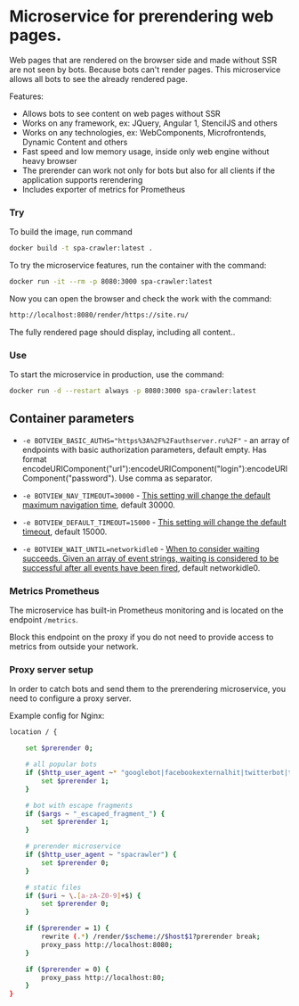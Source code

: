 # Microservice for prerendering web pages.

Web pages that are rendered on the browser side and made without SSR are not seen by bots. Because bots can't render pages. This microservice allows all bots to see the already rendered page.

Features:
- Allows bots to see content on web pages without SSR
- Works on any framework, ex: JQuery, Angular 1, StencilJS and others
- Works on any technologies, ex: WebComponents, Microfrontends, Dynamic Content and others
- Fast speed and low memory usage, inside only web engine without heavy browser
- The prerender can work not only for bots but also for all clients if the application supports rerendering
- Includes exporter of metrics for Prometheus

### Try
To build the image, run command

```sh
docker build -t spa-crawler:latest .
```

To try the microservice features, run the container with the command:
```sh
docker run -it --rm -p 8080:3000 spa-crawler:latest
```

Now you can open the browser and check the work with the command:

```sh
http://localhost:8080/render/https://site.ru/
```

The fully rendered page should display, including all content..

### Use
To start the microservice in production, use the command:
```sh
docker run -d --restart always -p 8080:3000 spa-crawler:latest
```

## Container parameters

- `-e BOTVIEW_BASIC_AUTHS="https%3A%2F%2Fauthserver.ru%2F"` - an array of endpoints with basic authorization parameters, default empty.
    Has format encodeURIComponent("url"):encodeURIComponent("login"):encodeURIComponent("password"). Use comma as separator.

- `-e BOTVIEW_NAV_TIMEOUT=30000` - [This setting will change the default maximum navigation time](https://pptr.dev/api/puppeteer.page.setdefaultnavigationtimeout),
    default 30000.

- `-e BOTVIEW_DEFAULT_TIMEOUT=15000` - [This setting will change the default timeout](https://pptr.dev/api/puppeteer.page.setdefaulttimeout),
    default 15000.

- `-e BOTVIEW_WAIT_UNTIL=networkidle0` - [When to consider waiting succeeds. Given an array of event strings, waiting is considered to be successful after all events have been fired](https://pptr.dev/api/puppeteer.waitforoptions),
    default networkidle0.

### Metrics Prometheus
The microservice has built-in Prometheus monitoring and is located on the endpoint `/metrics`.

Block this endpoint on the proxy if you do not need to provide access to metrics from outside your network.

### Proxy server setup
In order to catch bots and send them to the prerendering microservice, you need to configure a proxy server.

Example config for Nginx:
```sh
location / {

    set $prerender 0;

    # all popular bots
    if ($http_user_agent ~* "googlebot|facebookexternalhit|twitterbot|telegrambot|yahoo|bingbot|baiduspider|yandex|yeti|yodaobot|gigabot|ia_archiver|developers\.google\.com") {
        set $prerender 1;
    }

    # bot with escape fragments
    if ($args ~ "_escaped_fragment_") {
        set $prerender 1;
    }

    # prerender microservice
    if ($http_user_agent ~ "spacrawler") {
        set $prerender 0;
    }

    # static files
    if ($uri ~ \.[a-zA-Z0-9]+$) {
        set $prerender 0;
    }

    if ($prerender = 1) {
        rewrite (.*) /render/$scheme://$host$1?prerender break;
        proxy_pass http://localhost:8080;
    }

    if ($prerender = 0) {
        proxy_pass http://localhost:80;
    }
}
```